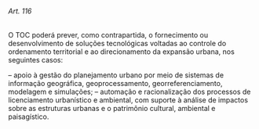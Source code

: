 
###### Art. 116
O TOC poderá prever, como contrapartida, o fornecimento ou desenvolvimento de soluções tecnológicas voltadas ao controle do ordenamento territorial e ao direcionamento da expansão urbana, nos seguintes casos:

– apoio à gestão do planejamento urbano por meio de sistemas de informação geográfica, geoprocessamento, georreferenciamento, modelagem e simulações;
– automação e racionalização dos processos de licenciamento urbanístico e ambiental, com suporte à análise de impactos sobre as estruturas urbanas e o patrimônio cultural, ambiental e paisagístico.
